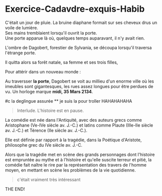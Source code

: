 # Exercice-Cadavdre-exquis-Habib

C'était un jour de pluie. La bruine diaphane formait sur ses cheveux drus un voile de lumière.<br />
Ses mains tremblaient lorsqu'il ouvrit la porte.<br />
Une porte apparue là où, quelques temps auparavant, il n'y avait rien.<br />

L'ombre de Dagobert, forestier de Sylvania, se découpa lorsqu'il traversa l'étrange porte.

Il quitta alors sa forêt natale, sa femme et ses trois filles,

Pour attérir dans un nouveau monde : 

Au traversser **la porte**, Dagobert se voit au millieu d'un enorme ville où les imeubles sont gigantesques, les rues assez longues pour être perdues de vu.
Un horloge marque **midi, 35 Mars 2134**. 

#c la deglingue assurée 
** je suis la pour troller
HAHAHAHAHA 

>Interlude. L'histoire est en pause.

La comédie est née dans l'Antiquité, avec des auteurs grecs comme Aristophane (Ve-IVe siècle av. J.-C.) et latins comme Plaute (IIIe-IIe siècle av. J.-C.) et Térence (IIe siècle av. J.-C.). 

Elle est définie par rapport à la tragédie, dans la Poétique d'Aristote, philosophe grec du IVe siècle av. J.-C. 

Alors que la tragédie met en scène des grands personnages dont l'histoire est empruntée au mythe et à l'histoire et qu'elle suscite terreur et pitié, la comédie fait naître le rire par la représentation des travers de l'homme moyen, en mettant en scène les problèmes de la vie quotidienne.


> c'était vraiment très intéressant


THE END!
